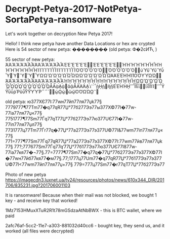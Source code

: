 # Decrypt-Petya-2017-NotPetya-SortaPetya-ransomware
Let's work together on decryption New Petya 2017!

Hello!
I think new petya have another Data Locations or hex are crypted
Here is 54 sector of new petya:
��������
(old petya: Ф�2cИЋ‚ )

55 sector of new petya:
ἈἉἊἋἌἍἎἏἈἉἊἋἌἍἎἏἘἙἚἛἜἝ἖἗ἘἙἚἛἜἝ἞἟ἨἩἪἫἬἭἮἯἨἩἪἫἬἭἮἯἸἹἺἻἼἽἾἿἸἹἺἻἼἽἾἿὈὉὊὋὌὍ὆὇ὈὉὊὋὌὍ὎὏ὐὙὒὛὔὝὖὟ὘Ὑ὚Ὓ὜Ὕ὞ὟὨὩὪὫὬὭὮὯὨὩὪὫὬὭὮὯᾺΆῈΈῊΉῚΊῸΌῪΎῺΏ὾὿ᾈᾉᾊᾋᾌᾍᾎᾏᾈᾉᾊᾋᾌᾍᾎᾏᾘᾙᾚᾛᾜᾝᾞᾟᾘᾙᾚᾛᾜᾝᾞᾟᾨᾩᾪᾫᾬᾭᾮᾯᾨᾩᾪᾫᾬᾭᾮᾯᾸᾹᾲᾼᾴ᾵ᾶᾷᾸᾹᾺΆᾼ᾽ι᾿῀῁ῂῌῄ῅ῆῇῈΈῊΉῌ῍῎῏ῘῙῒΐ῔῕ῖῗῘῙῚΊ῜῝῞῟ῨῩῢΰῤῬῦῧῨῩῪΎῬ῭΅`῰῱ῲῼῴ῵ῶῷῸΌῺΏῼ´῾῿

old petya: юЗ77ХЄ77I:77wн77йп77ля77џk77§ 7779777¶77Tm77�q77qR77Џ°77б277Ээ77ыЗ77Х©77I�77w-77iа77ля77џ«77§ 7751777¶77Sm77Ѓq77qТ77Џ°77б277Ээ77юЗ77UЄ77I�77w-77iп77ля77џл77§ 7731777ц77Tm77Ѓr77q�77Џ°77a277Ээ77эЗ77U©77I&77wm77iп77ля77џ«77§ 771=777¶77Sm77Ѓq77qR77Џ°77a277Ээ77эЗ77Х©77I:77wm77йв77ля77џk77§ 77?;777677Sm77Ѓq77q’77Џ°77б177Ээ77юЗ77UЄ77I877w­77iа77кя77�¬77§.77=7777¶77Sm77�q77q�77Џ°77б277Ээ77эЗ77Х©77I�77wн77йб77кя77�м77§.77;1777ц77Um77�q77qR77Џ°77б177Ээ77эЗ77U©77I<77wm77йп77ля77џ+77§ 779=777ц77Sm77�r77qТ77Џ°77б277Ээ77


Photo of new petya
https://imagecdn3.luxnet.ua/tv24/resources/photos/news/610x344_DIR/201706/835231.jpg?201706001103


It is ransomware! Because when their mail was not blocked, we bought 1 key - and receive key that worked!

1Mz7153HMuxXTuR2R1t78mGSdzaAtNbBWX - this is BTC wallet, where we paid

2afc76af-5cc2-11e7-a303-881032d40cc6 - bought key, they send us, and it worked (all files were decrypted)
